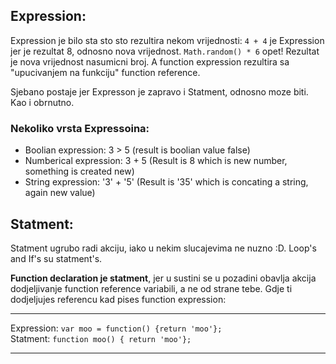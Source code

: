 ## Expression:

Expression je bilo sta sto sto rezultira nekom vrijednosti:
        `4 + 4` je Expression jer je rezultat 8, odnosno nova vrijednost.
        `Math.random() * 6` opet! 
        Rezultat je nova vrijednost nasumicni broj.
        A function expression rezultira sa "upucivanjem na funkciju" function reference.

Sjebano postaje jer Expresson je zapravo i Statment, odnosno moze biti. Kao i obrnutno.

### Nekoliko vrsta Expressoina:
* Boolian expression: 3 > 5 (result is boolian value false)
* Numberical expression: 3 + 5 (Result is 8 which is new number, something is created new)
* String expression: '3' + '5' (Result is '35' which is concating a string, again new value)
## Statment:

Statment ugrubo radi akciju, iako u nekim slucajevima ne nuzno :D. Loop's and If's su statment's.

**Function declaration je statment**, jer u sustini se u pozadini obavlja akcija dodjeljivanje function reference variabili, a ne od strane tebe. Gdje ti dodjeljujes referencu kad pises function expression:
        <hr> Expression: `var moo = function() {return 'moo'};`<br>
    Statment:   `function moo() { return 'moo'};` <hr>
    
